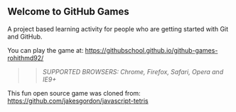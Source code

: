 ## Welcome to GitHub Games

A project based learning activity for people who are getting started with Git and GitHub.

You can play the game at: https://githubschool.github.io/github-games-rohithmd92/

>> _*SUPPORTED BROWSERS*: Chrome, Firefox, Safari, Opera and IE9+_

This fun open source game was cloned from: https://github.com/jakesgordon/javascript-tetris
